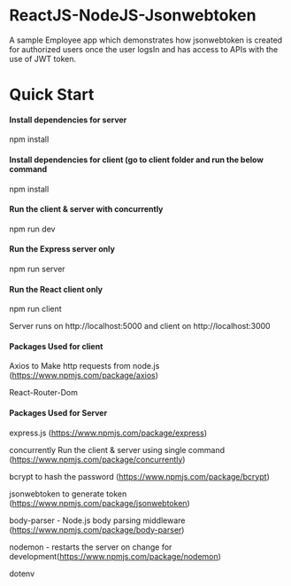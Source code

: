 # ReactJS-NodeJS-Jsonwebtoken
A sample  Employee app which demonstrates how jsonwebtoken is created for authorized users once the user logsIn and has access to APIs with the use of JWT token.

# Quick Start
#### Install dependencies for server
npm install

#### Install dependencies for client (go to client folder and run the below command
npm install

#### Run the client & server with concurrently
npm run dev

#### Run the Express server only
npm run server

#### Run the React client only
npm run client


Server runs on http://localhost:5000 and client on http://localhost:3000


#### Packages Used for client 
Axios to Make http requests from node.js (https://www.npmjs.com/package/axios)

React-Router-Dom 

#### Packages Used for Server 
express.js (https://www.npmjs.com/package/express)

concurrently Run the client & server using single command (https://www.npmjs.com/package/concurrently)

bcrypt to hash the password (https://www.npmjs.com/package/bcrypt)

jsonwebtoken to generate token (https://www.npmjs.com/package/jsonwebtoken)

body-parser - Node.js body parsing middleware (https://www.npmjs.com/package/body-parser)

nodemon - restarts the server on change for development(https://www.npmjs.com/package/nodemon)

dotenv
